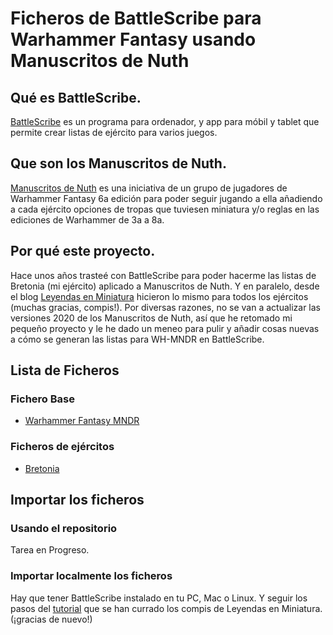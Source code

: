 # Ficheros de BattleScribe para Warhammer Fantasy usando Manuscritos de Nuth

## Qué es BattleScribe.
[BattleScribe](https://www.battlescribe.net) es un programa para ordenador, y app para móbil y tablet que permite crear listas de ejército para varios juegos.

## Que son los Manuscritos de Nuth.
[Manuscritos de Nuth](https://www.cargad.com/index.php/manuscritos-de-nuth/) es una iniciativa de un grupo de jugadores de Warhammer Fantasy 6a edición para poder seguir jugando a ella añadiendo a cada ejército opciones de tropas que tuviesen miniatura y/o reglas en las ediciones de Warhammer de 3a a 8a.

## Por qué este proyecto.
Hace unos años trasteé con BattleScribe para poder hacerme las listas de Bretonia (mi ejército) aplicado a Manuscritos de Nuth. Y en paralelo, desde el blog [Leyendas en Miniatura](http://www.leyendasenminiatura.com/p/recursos.html) hicieron lo mismo para todos los ejércitos (muchas gracias, compis!). Por diversas razones, no se van a actualizar las versiones 2020 de los Manuscritos de Nuth, así que he retomado mi pequeño proyecto y le he dado un meneo para pulir y añadir cosas nuevas a cómo se generan las listas para WH-MNDR en BattleScribe.

## Lista de Ficheros
### Fichero Base
* [Warhammer Fantasy MNDR](./files/Warhammer_Fantasy_MDNR.gst)

### Ficheros de ejércitos
* [Bretonia](./files/MNDR_Bretonia_2020.cat)

## Importar los ficheros
### Usando el repositorio
Tarea en Progreso.

### Importar localmente los ficheros
Hay que tener BattleScribe instalado en tu PC, Mac o Linux. Y seguir los pasos del [tutorial](http://www.leyendasenminiatura.com/2018/02/recursos-tutorial-battlescribe-mdnr.html) que se han currado los compis de Leyendas en Miniatura. (¡gracias de nuevo!)
